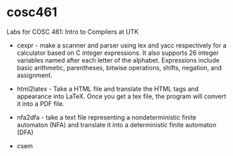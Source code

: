 # cosc461
Labs for COSC 461: Intro to Compilers at UTK

- cexpr - make a scanner and parser using lex and yacc respectively for a calculator based on C integer expressions. It also supports 26 integer variables named after each letter of the alphabet. Expressions include basic arithmetic, parentheses, bitwise operations, shifts, negation, and assignment.

- html2latex - Take a HTML file and translate the HTML tags and
appearance into LaTeX. Once you get a tex file, the program will convert it into a PDF
file.

- nfa2dfa - take a text file representing a nondeterministic finite automaton (NFA) and translate it into a deterministic finite automaton (DFA)

- csem



